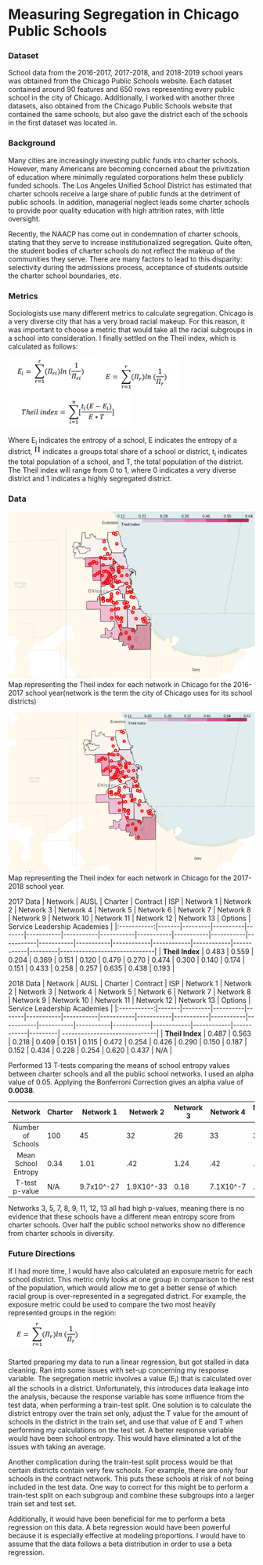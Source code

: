 # Measuring Segregation in Chicago Public Schools

### Dataset

School data from the 2016-2017, 2017-2018, and 2018-2019 school years was obtained from the Chicago Public Schools website. Each dataset contained around 90 features and 650 rows representing every public school in the city of Chicago. Additionally, I worked with another three datasets, also obtained from the Chicago Public Schools website that contained the same schools, but also gave the district each of the schools in the first dataset was located in.

### Background
Many cities are increasingly investing public funds into charter schools. However, many Americans are becoming concerned about the privitization of education where minimally regulated corporations helm these publicly funded schools. The Los Angeles Unified School District has estimated that charter schools receive a large share of public funds at the detriment of public schools. In addition, managerial neglect leads some charter schools to provide poor quality education with high attrition rates, with little oversight.

Recently, the NAACP has come out in condemnation of charter schools, stating that they serve to increase institutionalized segregation. Quite often, the student bodies of charter schools do not reflect the makeup of the communities they serve. There are many factors to lead to this disparity: selectivity during the admissions process, acceptance of students outside the charter school boundaries, etc.

### Metrics

Sociologists use many different metrics to calculate segregation. Chicago is a very diverse city that has a very broad racial makeup. For this reason, it was important to choose a metric that would take all the racial subgroups in a school into consideration. I finally settled on the Theil index, which is calculated as follows:

<img src="school_entropy.png" alt="drawing">

<img src="district_entropy.png" alt="drawing">  

<img src="theil.png" alt="drawing">

Where E<sub>i</sub> indicates the entropy of a school, E indicates the entropy of a district, <img src="pi.png" alt="drawing"  width="13"/> indicates a groups total share of a school or district, t<sub>i</sub> indicates the total population of a school, and T, the total population of the district. The Theil index will range from 0 to 1, where 0 indicates a very diverse district and 1 indicates a highly segregated district.


### Data

![2017 Map of Chicago School Districts](Map_2017.png)  
Map representing the Theil index for each network in Chicago for the 2016-2017 school year(network is the term the city of Chicago uses for its school districts)

![2018 Map of Chicago School Districts](Map_2018.png)  
Map representing the Theil index for each network in Chicago for the 2017-2018 school year.


2017 Data
|   Network   | AUSL  | Charter | Contract | ISP   | Network 1 | Network 2 | Network 3 | Network 4 | Network 5 | Network 6 | Network 7 | Network 8 | Network 9 | Network 10 | Network 11 | Network 12 | Network 13 | Options | Service Leadership Academies |
|:-----------:|-------|---------|----------|-------|-----------|-----------|-----------|-----------|-----------|-----------|-----------|-----------|-----------|------------|------------|------------|------------|---------|------------------------------|
| <b>Theil Index</b> | 0.483 | 0.559   | 0.204    | 0.369 | 0.151     | 0.120     | 0.479     | 0.270     | 0.474     | 0.300     | 0.140     | 0.174     | 0.151     | 0.433      | 0.258      | 0.257      | 0.635      | 0.438   | 0.193                        |


2018 Data
|   Network   | AUSL  | Charter | Contract | ISP   | Network 1 | Network 2 | Network 3 | Network 4 | Network 5 | Network 6 | Network 7 | Network 8 | Network 9 | Network 10 | Network 11 | Network 12 | Network 13 | Options | Service Leadership Academies |
|:-----------:|-------|---------|----------|-------|-----------|-----------|-----------|-----------|-----------|-----------|-----------|-----------|-----------|------------|------------|------------|------------|---------| ------------------------------|
| <b>Theil Index</b> | 0.487 | 0.563   | 0.218    | 0.409 | 0.151     | 0.115     | 0.472     | 0.254     | 0.426     | 0.290     | 0.150      | 0.187     | 0.152     | 0.434      | 0.228      | 0.254     | 0.620      | 0.437   | N/A                        |

Performed 13 T-tests comparing the means of school entropy values between charter schools and all the public school networks. I used an alpha value of 0.05. Applying the Bonferroni Correction gives an alpha value of <b>0.0038</b>.

|       Network       | Charter | Network 1  | Network 2  | Network 3 | Network 4 | Network 5 | Network 6  | Network 7 | Network 8 | Network 9 | Network 10 | Network 11 | Network 12 | Network 13 |
|:-------------------:|---------|------------|------------|-----------|-----------|-----------|------------|-----------|-----------|-----------|------------|------------|------------|------------|
| Number of Schools   | 100     | 45         | 32         | 26        | 33        | 34        | 30         | 30        | 28        | 28        | 34         | 42         | 36         | 35         |
| Mean School Entropy | 0.34    | 1.01       | .42        | 1.24      | .42       | .80       | .35        | .24       | .38       | .25       | .57        | .24        | .20        | .23        |
| T-test  p-value     | N/A     | 9.7x10^-27 | 1.9X10^-33 | 0.18      | 7.1X10^-7 | .75       | 1.56x10^-9 | 0.05      | 0.40      | 0.12      | 0.00023    | 0.046      | 0.004      | 0.03       |

Networks 3, 5, 7, 8, 9, 11, 12, 13 all had high p-values, meaning there is no evidence that these schools have a different mean entropy score from charter schools. Over half the public school networks show no difference from charter schools in diversity.
### Future Directions

If I had more time, I would have also calculated an exposure metric for each school district. This metric only looks at one group in comparison to the rest of the population, which would allow me to get a better sense of which racial group is over-represented in a segregated district. For example,
the exposure metric could be used to compare the two most heavily represented groups in the region:  
<img src="district_entropy.png" alt="drawing">  

Started preparing my data to run a linear regression, but got stalled in data cleaning.
Ran into some issues with set-up concerning my response variable. The segregation metric involves a value (E<sub>i</sub>) that is calculated over all the schools in a district. Unfortunately, this introduces data leakage into the analysis, because the response variable has some influence from the test data, when performing a train-test split. One solution is to calculate the district entropy over the train set only, adjust the T value for the amount of schools in the district in the train set, and use that value of E and T when performing my calculations on the test set. A better response variable would have been school entropy. This would have eliminated a lot of the issues with taking an average.

Another complication during the train-test split process would be that certain districts contain very few schools. For example, there are only four schools in the contract network. This puts these schools at risk of not being included in the test data. One way to correct for this might be to perform a train-test split on each subgroup and combine these subgroups into a larger train set and test set.

Additionally, it would have been beneficial for me to perform a beta regression on this data. A beta regression would have been powerful because it is especially effective at modeling proportions. I would have to assume that the data follows a beta distribution in order to use a beta regression.
